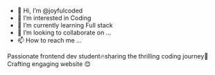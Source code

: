 - 👋 Hi, I’m @joyfulcoded
- 👀 I’m interested in Coding
- 🌱 I’m currently learning Full stack 
- 💞️ I’m looking to collaborate on ...
- 📫 How to reach me ...

Passionate frontend dev student🔥sharing the thrilling coding journey🚀 Crafting engaging website 😊
